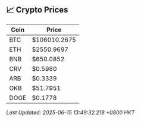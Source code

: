 ## 📈 Crypto Prices

| Coin | Price |
| ---- | ----- |
| BTC | $106010.2675 |
| ETH | $2550.9697 |
| BNB | $650.0852 |
| CRV | $0.5980 |
| ARB | $0.3339 |
| OKB | $51.7951 |
| DOGE | $0.1778 |

_Last Updated: 2025-06-15 13:49:32.218 +0800 HKT_